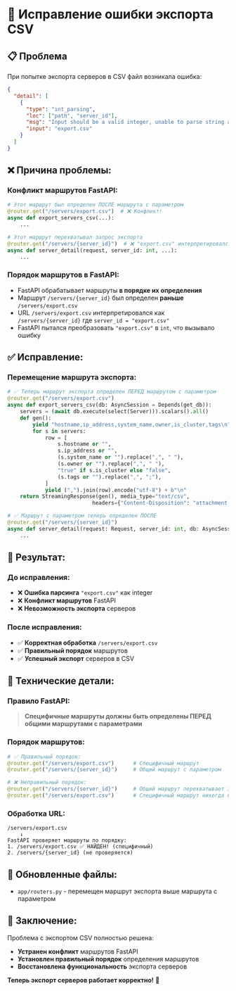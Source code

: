 # 🔧 Исправление ошибки экспорта CSV

## 📋 Проблема

При попытке экспорта серверов в CSV файл возникала ошибка:
```json
{
  "detail": [
    {
      "type": "int_parsing",
      "loc": ["path", "server_id"],
      "msg": "Input should be a valid integer, unable to parse string as an integer",
      "input": "export.csv"
    }
  ]
}
```

## ❌ Причина проблемы:

### **Конфликт маршрутов FastAPI:**
```python
# Этот маршрут был определен ПОСЛЕ маршрута с параметром
@router.get("/servers/export.csv")  # ❌ Конфликт!
async def export_servers_csv(...):
    ...

# Этот маршрут перехватывал запрос экспорта
@router.get("/servers/{server_id}")  # ❌ "export.csv" интерпретировался как server_id
async def server_detail(request, server_id: int, ...):
    ...
```

### **Порядок маршрутов в FastAPI:**
- FastAPI обрабатывает маршруты **в порядке их определения**
- Маршрут `/servers/{server_id}` был определен **раньше** `/servers/export.csv`
- URL `/servers/export.csv` интерпретировался как `/servers/{server_id}` где `server_id = "export.csv"`
- FastAPI пытался преобразовать `"export.csv"` в `int`, что вызывало ошибку

## ✅ Исправление:

### **Перемещение маршрута экспорта:**
```python
# ✅ Теперь маршрут экспорта определен ПЕРЕД маршрутом с параметром
@router.get("/servers/export.csv")
async def export_servers_csv(db: AsyncSession = Depends(get_db)):
    servers = (await db.execute(select(Server))).scalars().all()
    def gen():
        yield "hostname,ip_address,system_name,owner,is_cluster,tags\n".encode("utf-8")
        for s in servers:
            row = [
                s.hostname or "",
                s.ip_address or "",
                (s.system_name or "").replace(",", " "),
                (s.owner or "").replace(",", " "),
                "true" if s.is_cluster else "false",
                (s.tags or "").replace(",", ";"),
            ]
            yield (",").join(row).encode("utf-8") + b"\n"
    return StreamingResponse(gen(), media_type="text/csv", 
                           headers={"Content-Disposition": "attachment; filename=servers.csv"})

# ✅ Маршрут с параметром теперь определен ПОСЛЕ
@router.get("/servers/{server_id}")
async def server_detail(request: Request, server_id: int, db: AsyncSession = Depends(get_db)):
    ...
```

## 🎯 Результат:

### **До исправления:**
- ❌ **Ошибка парсинга** `"export.csv"` как integer
- ❌ **Конфликт маршрутов** FastAPI
- ❌ **Невозможность экспорта** серверов

### **После исправления:**
- ✅ **Корректная обработка** `/servers/export.csv`
- ✅ **Правильный порядок** маршрутов
- ✅ **Успешный экспорт** серверов в CSV

## 🔧 Технические детали:

### **Правило FastAPI:**
> **Специфичные маршруты должны быть определены ПЕРЕД общими маршрутами с параметрами**

### **Порядок маршрутов:**
```python
# ✅ Правильный порядок:
@router.get("/servers/export.csv")      # Специфичный маршрут
@router.get("/servers/{server_id}")     # Общий маршрут с параметром

# ❌ Неправильный порядок:
@router.get("/servers/{server_id}")     # Общий маршрут перехватывает запрос
@router.get("/servers/export.csv")      # Специфичный маршрут никогда не выполняется
```

### **Обработка URL:**
```
/servers/export.csv
    ↓
FastAPI проверяет маршруты по порядку:
1. /servers/export.csv ✅ НАЙДЕН! (специфичный)
2. /servers/{server_id} (не проверяется)
```

## 📁 Обновленные файлы:
- `app/routers.py` - перемещен маршрут экспорта выше маршрута с параметром

## 🎉 Заключение:

Проблема с экспортом CSV полностью решена:
- **Устранен конфликт** маршрутов FastAPI
- **Установлен правильный порядок** определения маршрутов
- **Восстановлена функциональность** экспорта серверов

**Теперь экспорт серверов работает корректно!** 🚀
